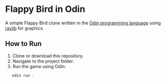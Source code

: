# Flappy Bird in Odin

A simple Flappy Bird clone written in the [Odin programming language](https://odin-lang.org/) using [raylib](https://www.raylib.com/) for graphics.

## How to Run

1. Clone or download this repository.
2. Navigate to the project folder.
3. Run the game using Odin:
 ```bash
    odin run .
 ```
